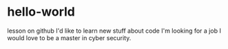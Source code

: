 # hello-world
lesson on github
I'd like to learn new stuff about code
I'm looking for a job 
I would love to be a master in cyber security.
